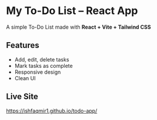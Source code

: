 #  My To-Do List – React App

A simple To-Do List made with **React + Vite + Tailwind CSS**

##  Features

- Add, edit, delete tasks
- Mark tasks as complete
- Responsive design
- Clean UI

##  Live Site

https://ishfaqmir1.github.io/todo-app/




